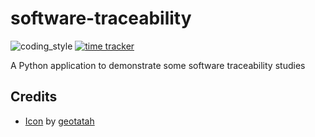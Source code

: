 # software-traceability

![coding_style](https://img.shields.io/badge/code%20style-black-000000.svg)
[![time tracker](https://wakatime.com/badge/github/zehengl/software-traceability.svg)](https://wakatime.com/badge/github/zehengl/software-traceability)

A Python application to demonstrate some software traceability studies

## Credits

- [Icon](https://www.flaticon.com/free-icon/networking_992837#term=social%20relation&page=1&position=14) by [geotatah](https://www.flaticon.com/authors/geotatah)
